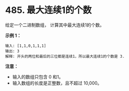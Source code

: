 # 485. 最大连续1的个数

给定一个二进制数组， 计算其中最大连续1的个数。

**示例 1：**
```
输入: [1,1,0,1,1,1]
输出: 3
解释: 开头的两位和最后的三位都是连续1，所以最大连续1的个数是 3.
```

**注意：**

- 输入的数组只包含 0 和1。
- 输入数组的长度是正整数，且不超过 10,000。
